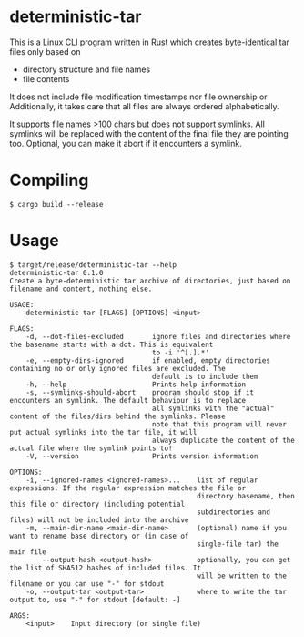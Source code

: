 # deterministic-tar

This is a Linux CLI program written in Rust which creates byte-identical tar files only based on

* directory structure and file names
* file contents

It does not include file modification timestamps nor file ownership or 
Additionally, it takes care that all files are always ordered alphabetically.

It supports file names >100 chars but does not support symlinks.
All symlinks will be replaced with the content of the final file they are pointing too.
Optional, you can make it abort if it encounters a symlink.


# Compiling

```
$ cargo build --release
```

# Usage

```
$ target/release/deterministic-tar --help
deterministic-tar 0.1.0
Create a byte-deterministic tar archive of directories, just based on filename and content, nothing else.

USAGE:
    deterministic-tar [FLAGS] [OPTIONS] <input>

FLAGS:
    -d, --dot-files-excluded       ignore files and directories where the basename starts with a dot. This is equivalent
                                   to -i '^[.].*'
    -e, --empty-dirs-ignored       if enabled, empty directories containing no or only ignored files are excluded. The
                                   default is to include them
    -h, --help                     Prints help information
    -s, --symlinks-should-abort    program should stop if it encounters an symlink. The default behaviour is to replace
                                   all symlinks with the "actual" content of the files/dirs behind the symlinks. Please
                                   note that this program will never put actual symlinks into the tar file, it will
                                   always duplicate the content of the actual file where the symlink points to!
    -V, --version                  Prints version information

OPTIONS:
    -i, --ignored-names <ignored-names>...    list of regular expressions. If the regular expression matches the file or
                                              directory basename, then this file or directory (including potential
                                              subdirectories and files) will not be included into the archive
    -m, --main-dir-name <main-dir-name>       (optional) name if you want to rename base directory or (in case of
                                              single-file tar) the main file
        --output-hash <output-hash>           optionally, you can get the list of SHA512 hashes of included files. It
                                              will be written to the filename or you can use "-" for stdout
    -o, --output-tar <output-tar>             where to write the tar output to, use "-" for stdout [default: -]

ARGS:
    <input>    Input directory (or single file)
```

